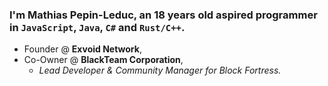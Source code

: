 ### I'm Mathias Pepin-Leduc, an 18 years old aspired programmer in `JavaScript`, `Java`, `C#` and `Rust/C++`. 

- Founder @ **Exvoid Network**,
- Co-Owner @ **BlackTeam Corporation**,
  - *Lead Developer & Community Manager for Block Fortress.* 
